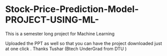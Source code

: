 # Stock-Price-Prediction-Model-PROJECT-USING-ML-
This is a semester long project for Machine Learning

Uploaded the PPT as well so that you can have the project downloaded just at one click . 
Thanks
Tushar (Btech UnderGrad from DTU )
